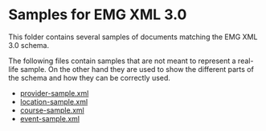 # Samples for EMG XML 3.0
This folder contains several samples of documents matching the EMG XML 3.0 schema.

The following files contain samples that are not meant to represent a real-life sample. On the other hand they are used to show the different parts of the schema and how they can be correctly used.
* [provider-sample.xml](./provider-sample.xml)
* [location-sample.xml](./location-sample.xml)
* [course-sample.xml](./course-sample.xml)
* [event-sample.xml](./event-sample.xml)
